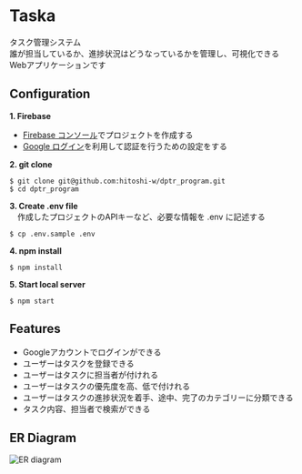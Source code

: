
# Taska
タスク管理システム<br>
誰が担当しているか、進捗状況はどうなっているかを管理し、可視化できるWebアプリケーションです

## Configuration
__1. Firebase__<br>
- [Firebase コンソール](https://console.firebase.google.com/?hl=JA)でプロジェクトを作成する<br>
- [Google ログイン](https://firebase.google.com/docs/auth/web/google-signin?hl=ja)を利用して認証を行うための設定をする

__2. git clone__<br>
```
$ git clone git@github.com:hitoshi-w/dptr_program.git
$ cd dptr_program
```
__3. Create .env file__<br>
　作成したプロジェクトのAPIキーなど、必要な情報を .env に記述する
```
$ cp .env.sample .env
```

__4. npm install__<br>
```
$ npm install
```

__5. Start local server__<br>
```
$ npm start
```

## Features
- Googleアカウントでログインができる
- ユーザーはタスクを登録できる
- ユーザーはタスクに担当者が付けれる
- ユーザーはタスクの優先度を高、低で付けれる
- ユーザーはタスクの進捗状況を着手、途中、完了のカテゴリーに分類できる
- タスク内容、担当者で検索ができる

## ER Diagram
![ER diagram](https://user-images.githubusercontent.com/48339549/76759730-9d1c7300-67cf-11ea-8d84-5c2675abb358.png)



